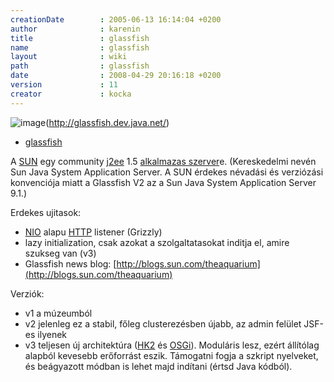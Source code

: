 ```yaml
---
creationDate        : 2005-06-13 16:14:04 +0200 
author              : karenin 
title               : glassfish 
name                : glassfish 
layout              : wiki 
path                : glassfish 
date                : 2008-04-29 20:16:18 +0200 
version             : 11 
creator             : kocka 
---
```

![image](http://glassfish.dev.java.net/public/image/glassfish_logo.gif)(http://glassfish.dev.java.net/)


-   [glassfish](glassfish.html)



A [SUN](Sun.html) egy community [j2ee](j2ee.html) 1.5 [alkalmazas szerver](Alkalmazas%20Szerver.html)e. (Kereskedelmi nevén Sun Java System Application Server. A SUN érdekes névadási és verziózási konvenciója miatt a Glassfish V2 az a Sun Java System Application Server 9.1.)

Erdekes ujitasok:

*   [NIO](NIO.html) alapu [HTTP](HTTP.html) listener (Grizzly)
*   lazy initialization, csak azokat a szolgaltatasokat inditja el, amire szukseg van (v3)
*   Glassfish news blog: [http://blogs.sun.com/theaquarium](http://blogs.sun.com/theaquarium)

Verziók:

*   v1 a múzeumból
*   v2 jelenleg ez a stabil, főleg clusterezésben újabb, az admin felület JSF-es ilyenek
*   v3 teljesen új architektúra ([HK2](HK2.html) és [OSGi](OSGi.html)). Moduláris lesz, ezért állítólag alapból kevesebb erőforrást eszik. Támogatni fogja a szkript nyelveket, és beágyazott módban is lehet majd indítani (értsd Java kódból).
